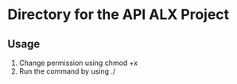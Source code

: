 # Directory for the API ALX Project
## Usage
1. Change permission using chmod +x
2. Run the command by using ./<command>